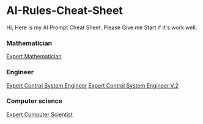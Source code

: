 # AI-Rules-Cheat-Sheet
Hi, Here is my AI Prompt Cheat Sheet. Please Give me Start if it's work well.

### Mathematician
[Expert Mathematician](Mathematician/Expert%20Mathematician)

### Engineer
[Expert Control System Engineer](Engineer/Expert%20Control%20System%20Engineer)
[Expert Control System Engineer V.2](Engineer/Expert%20Control%20System%20Engineer%20v.2)

### Computer science
[Expert Computer Scientist](Computer%20Scientist/Expert%20Computer%20Scientist)

